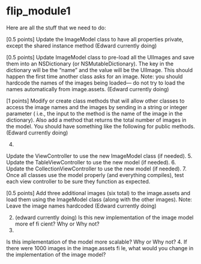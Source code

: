 # flip_module1

Here are all the stuff that we need to do:

[0.5 points] Update the ImageModel class
to have all properties private, except the shared instance method (Edward currently doing)

[0.5 points] Update ImageModel class to pre-load all the UIImages and save them into an NSDictionary
(or NSMutableDictionary). The key in the dictionary will be the “name” and the value will be the UIImage.
This should happen the first time another class asks for an image. Note: you should hardcode the names of the images being loaded— do not try to load the names automatically from image.assets. (Edward currently doing)

[1 points] Modify or create class methods that will allow other classes to access the image names and the images by sending in a string or integer parameter ( i.e., the input to the method is the name of the image in the dictionary). Also add a method that returns the total number of images in the model. You should have something like the following for public methods. (Edward currently doing)

4.
Update the ViewController to use the new ImageModel class (if needed).
5.
Update the TableViewController to use the new model (if needed).
6.
Update the CollectionViewController to use the new model (if needed).
7.
Once all classes use the model properly (and everything compiles), test each view controller to be sure
they function as expected.

[0.5 points] Add three additional images (six total) to the image.assets and load them using the
ImageModel class (along with the other images).
Note: Leave the image names hardcoded (Edward currently doing)

2. (edward currently doing)
Is this new implementation of the image model more ef
fi
cient? Why or Why not?
3.
Is this implementation of the model more scalable? Why or Why not?
4.
If there were 1000 images in the image.assets
fi
le, what would you change in the implementation of the
image model?
